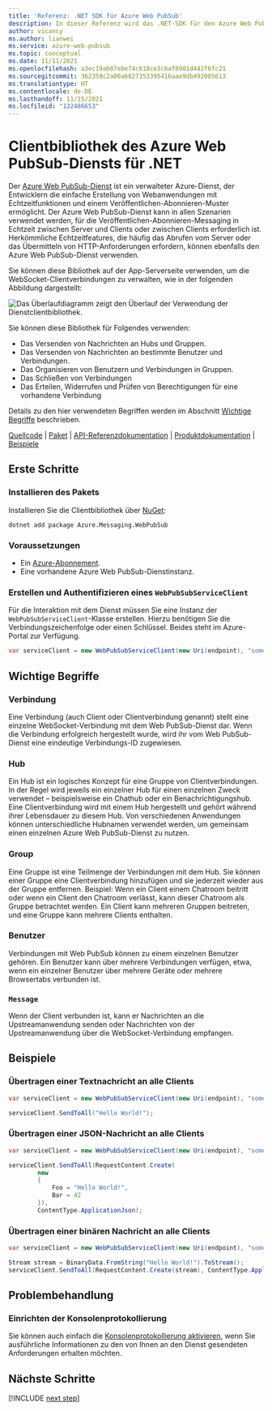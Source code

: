 ```yaml
---
title: 'Referenz: .NET SDK für Azure Web PubSub'
description: In dieser Referenz wird das .NET-SDK für den Azure Web PubSub-Dienst beschrieben.
author: vicancy
ms.author: lianwei
ms.service: azure-web-pubsub
ms.topic: conceptual
ms.date: 11/11/2021
ms.openlocfilehash: a3ec19ab07ebe74c618ce3c6af8981d442f6fc21
ms.sourcegitcommit: 362359c2a00a6827353395416aae9db492005613
ms.translationtype: HT
ms.contentlocale: de-DE
ms.lasthandoff: 11/15/2021
ms.locfileid: "132486653"
---
```

# <a name="azure-web-pubsub-service-client-library-for-net"></a>Clientbibliothek des Azure Web PubSub-Diensts für .NET

Der [Azure Web PubSub-Dienst](https://aka.ms/awps/doc) ist ein verwalteter Azure-Dienst, der Entwicklern die einfache Erstellung von Webanwendungen mit Echtzeitfunktionen und einem Veröffentlichen-Abonnieren-Muster ermöglicht. Der Azure Web PubSub-Dienst kann in allen Szenarien verwendet werden, für die Veröffentlichen-Abonnieren-Messaging in Echtzeit zwischen Server und Clients oder zwischen Clients erforderlich ist. Herkömmliche Echtzeitfeatures, die häufig das Abrufen vom Server oder das Übermitteln von HTTP-Anforderungen erfordern, können ebenfalls den Azure Web PubSub-Dienst verwenden.

Sie können diese Bibliothek auf der App-Serverseite verwenden, um die WebSocket-Clientverbindungen zu verwalten, wie in der folgenden Abbildung dargestellt:

![Das Überlaufdiagramm zeigt den Überlauf der Verwendung der Dienstclientbibliothek.](media/sdk-reference/service-client-overflow.png)

Sie können diese Bibliothek für Folgendes verwenden:
- Das Versenden von Nachrichten an Hubs und Gruppen. 
- Das Versenden von Nachrichten an bestimmte Benutzer und Verbindungen.
- Das Organisieren von Benutzern und Verbindungen in Gruppen.
- Das Schließen von Verbindungen
- Das Erteilen, Widerrufen und Prüfen von Berechtigungen für eine vorhandene Verbindung

Details zu den hier verwendeten Begriffen werden im Abschnitt [Wichtige Begriffe](#key-concepts) beschrieben.
 
[Quellcode](https://github.com/Azure/azure-sdk-for-net/blob/main/sdk/webpubsub/Azure.Messaging.WebPubSub/src) |
[Paket](https://www.nuget.org/packages/Azure.Messaging.WebPubSub) |
[API-Referenzdokumentation](https://aka.ms/awps/sdk/csharp) |
[Produktdokumentation](https://aka.ms/awps/doc) |
[Beispiele][samples_ref]

## <a name="getting-started"></a>Erste Schritte

### <a name="install-the-package"></a>Installieren des Pakets

Installieren Sie die Clientbibliothek über [NuGet](https://www.nuget.org/):

```dotnetcli
dotnet add package Azure.Messaging.WebPubSub
```

### <a name="prerequisites"></a>Voraussetzungen

- Ein [Azure-Abonnement][azure_sub].
- Eine vorhandene Azure Web PubSub-Dienstinstanz.

### <a name="create-and-authenticate-a-webpubsubserviceclient"></a>Erstellen und Authentifizieren eines `WebPubSubServiceClient`

Für die Interaktion mit dem Dienst müssen Sie eine Instanz der `WebPubSubServiceClient`-Klasse erstellen. Hierzu benötigen Sie die Verbindungszeichenfolge oder einen Schlüssel. Beides steht im Azure-Portal zur Verfügung.

```C# Snippet:WebPubSubAuthenticate
var serviceClient = new WebPubSubServiceClient(new Uri(endpoint), "some_hub", new AzureKeyCredential(key));
```

## <a name="key-concepts"></a>Wichtige Begriffe

### <a name="connection"></a>Verbindung

Eine Verbindung (auch Client oder Clientverbindung genannt) stellt eine einzelne WebSocket-Verbindung mit dem Web PubSub-Dienst dar. Wenn die Verbindung erfolgreich hergestellt wurde, wird ihr vom Web PubSub-Dienst eine eindeutige Verbindungs-ID zugewiesen.

### <a name="hub"></a>Hub

Ein Hub ist ein logisches Konzept für eine Gruppe von Clientverbindungen. In der Regel wird jeweils ein einzelner Hub für einen einzelnen Zweck verwendet – beispielsweise ein Chathub oder ein Benachrichtigungshub. Eine Clientverbindung wird mit einem Hub hergestellt und gehört während ihrer Lebensdauer zu diesem Hub. Von verschiedenen Anwendungen können unterschiedliche Hubnamen verwendet werden, um gemeinsam einen einzelnen Azure Web PubSub-Dienst zu nutzen.

### <a name="group"></a>Group

Eine Gruppe ist eine Teilmenge der Verbindungen mit dem Hub. Sie können einer Gruppe eine Clientverbindung hinzufügen und sie jederzeit wieder aus der Gruppe entfernen. Beispiel: Wenn ein Client einem Chatroom beitritt oder wenn ein Client den Chatroom verlässt, kann dieser Chatroom als Gruppe betrachtet werden. Ein Client kann mehreren Gruppen beitreten, und eine Gruppe kann mehrere Clients enthalten.

### <a name="user"></a>Benutzer

Verbindungen mit Web PubSub können zu einem einzelnen Benutzer gehören. Ein Benutzer kann über mehrere Verbindungen verfügen, etwa, wenn ein einzelner Benutzer über mehrere Geräte oder mehrere Browsertabs verbunden ist.

### <a name="message"></a>`Message`

Wenn der Client verbunden ist, kann er Nachrichten an die Upstreamanwendung senden oder Nachrichten von der Upstreamanwendung über die WebSocket-Verbindung empfangen.

## <a name="examples"></a>Beispiele

### <a name="broadcast-a-text-message-to-all-clients"></a>Übertragen einer Textnachricht an alle Clients

```C# Snippet:WebPubSubHelloWorld
var serviceClient = new WebPubSubServiceClient(new Uri(endpoint), "some_hub", new AzureKeyCredential(key));

serviceClient.SendToAll("Hello World!");
```

### <a name="broadcast-a-json-message-to-all-clients"></a>Übertragen einer JSON-Nachricht an alle Clients

```C# Snippet:WebPubSubSendJson
var serviceClient = new WebPubSubServiceClient(new Uri(endpoint), "some_hub", new AzureKeyCredential(key));

serviceClient.SendToAll(RequestContent.Create(
        new
        {
            Foo = "Hello World!",
            Bar = 42
        }),
        ContentType.ApplicationJson);
```

### <a name="broadcast-a-binary-message-to-all-clients"></a>Übertragen einer binären Nachricht an alle Clients

```C# Snippet:WebPubSubSendBinary
var serviceClient = new WebPubSubServiceClient(new Uri(endpoint), "some_hub", new AzureKeyCredential(key));

Stream stream = BinaryData.FromString("Hello World!").ToStream();
serviceClient.SendToAll(RequestContent.Create(stream), ContentType.ApplicationOctetStream);
```

## <a name="troubleshooting"></a>Problembehandlung

### <a name="setting-up-console-logging"></a>Einrichten der Konsolenprotokollierung
Sie können auch einfach die [Konsolenprotokollierung aktivieren](https://github.com/Azure/azure-sdk-for-net/blob/main/sdk/core/Azure.Core/samples/Diagnostics.md#logging), wenn Sie ausführliche Informationen zu den von Ihnen an den Dienst gesendeten Anforderungen erhalten möchten.

## <a name="next-steps"></a>Nächste Schritte

[!INCLUDE [next step](includes/include-next-step.md)]


[azure_sub]: https://azure.microsoft.com/free/dotnet/
[samples_ref]: https://github.com/Azure/azure-sdk-for-net/blob/main/sdk/webpubsub/Azure.Messaging.WebPubSub/tests/Samples/
[awps_sample]: https://github.com/Azure/azure-webpubsub/tree/main/samples/csharp
